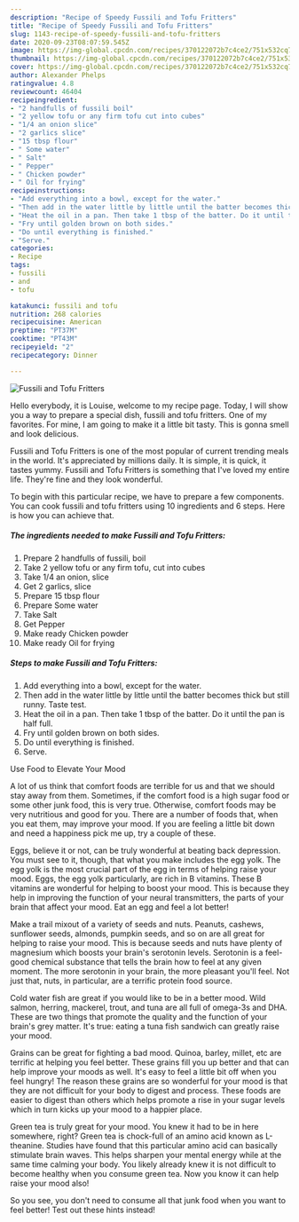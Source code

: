 ```yaml
---
description: "Recipe of Speedy Fussili and Tofu Fritters"
title: "Recipe of Speedy Fussili and Tofu Fritters"
slug: 1143-recipe-of-speedy-fussili-and-tofu-fritters
date: 2020-09-23T08:07:59.545Z
image: https://img-global.cpcdn.com/recipes/370122072b7c4ce2/751x532cq70/fussili-and-tofu-fritters-recipe-main-photo.jpg
thumbnail: https://img-global.cpcdn.com/recipes/370122072b7c4ce2/751x532cq70/fussili-and-tofu-fritters-recipe-main-photo.jpg
cover: https://img-global.cpcdn.com/recipes/370122072b7c4ce2/751x532cq70/fussili-and-tofu-fritters-recipe-main-photo.jpg
author: Alexander Phelps
ratingvalue: 4.8
reviewcount: 46404
recipeingredient:
- "2 handfulls of fussili boil"
- "2 yellow tofu or any firm tofu cut into cubes"
- "1/4 an onion slice"
- "2 garlics slice"
- "15 tbsp flour"
- " Some water"
- " Salt"
- " Pepper"
- " Chicken powder"
- " Oil for frying"
recipeinstructions:
- "Add everything into a bowl, except for the water."
- "Then add in the water little by little until the batter becomes thick but still runny. Taste test."
- "Heat the oil in a pan. Then take 1 tbsp of the batter. Do it until the pan is half full."
- "Fry until golden brown on both sides."
- "Do until everything is finished."
- "Serve."
categories:
- Recipe
tags:
- fussili
- and
- tofu

katakunci: fussili and tofu 
nutrition: 268 calories
recipecuisine: American
preptime: "PT37M"
cooktime: "PT43M"
recipeyield: "2"
recipecategory: Dinner

---
```



![Fussili and Tofu Fritters](https://img-global.cpcdn.com/recipes/370122072b7c4ce2/751x532cq70/fussili-and-tofu-fritters-recipe-main-photo.jpg)

Hello everybody, it is Louise, welcome to my recipe page. Today, I will show you a way to prepare a special dish, fussili and tofu fritters. One of my favorites. For mine, I am going to make it a little bit tasty. This is gonna smell and look delicious.



Fussili and Tofu Fritters is one of the most popular of current trending meals in the world. It's appreciated by millions daily. It is simple, it is quick, it tastes yummy. Fussili and Tofu Fritters is something that I've loved my entire life. They're fine and they look wonderful.


To begin with this particular recipe, we have to prepare a few components. You can cook fussili and tofu fritters using 10 ingredients and 6 steps. Here is how you can achieve that.

<!--inarticleads1-->

##### The ingredients needed to make Fussili and Tofu Fritters:

1. Prepare 2 handfulls of fussili, boil
1. Take 2 yellow tofu or any firm tofu, cut into cubes
1. Take 1/4 an onion, slice
1. Get 2 garlics, slice
1. Prepare 15 tbsp flour
1. Prepare  Some water
1. Take  Salt
1. Get  Pepper
1. Make ready  Chicken powder
1. Make ready  Oil for frying




<!--inarticleads2-->

##### Steps to make Fussili and Tofu Fritters:

1. Add everything into a bowl, except for the water.
1. Then add in the water little by little until the batter becomes thick but still runny. Taste test.
1. Heat the oil in a pan. Then take 1 tbsp of the batter. Do it until the pan is half full.
1. Fry until golden brown on both sides.
1. Do until everything is finished.
1. Serve.




Use Food to Elevate Your Mood


A lot of us think that comfort foods are terrible for us and that we should stay away from them. Sometimes, if the comfort food is a high sugar food or some other junk food, this is very true. Otherwise, comfort foods may be very nutritious and good for you. There are a number of foods that, when you eat them, may improve your mood. If you are feeling a little bit down and need a happiness pick me up, try a couple of these.

Eggs, believe it or not, can be truly wonderful at beating back depression. You must see to it, though, that what you make includes the egg yolk. The egg yolk is the most crucial part of the egg in terms of helping raise your mood. Eggs, the egg yolk particularly, are rich in B vitamins. These B vitamins are wonderful for helping to boost your mood. This is because they help in improving the function of your neural transmitters, the parts of your brain that affect your mood. Eat an egg and feel a lot better!

Make a trail mixout of a variety of seeds and nuts. Peanuts, cashews, sunflower seeds, almonds, pumpkin seeds, and so on are all great for helping to raise your mood. This is because seeds and nuts have plenty of magnesium which boosts your brain's serotonin levels. Serotonin is a feel-good chemical substance that tells the brain how to feel at any given moment. The more serotonin in your brain, the more pleasant you'll feel. Not just that, nuts, in particular, are a terrific protein food source.

Cold water fish are great if you would like to be in a better mood. Wild salmon, herring, mackerel, trout, and tuna are all full of omega-3s and DHA. These are two things that promote the quality and the function of your brain's grey matter. It's true: eating a tuna fish sandwich can greatly raise your mood. 

Grains can be great for fighting a bad mood. Quinoa, barley, millet, etc are terrific at helping you feel better. These grains fill you up better and that can help improve your moods as well. It's easy to feel a little bit off when you feel hungry! The reason these grains are so wonderful for your mood is that they are not difficult for your body to digest and process. These foods are easier to digest than others which helps promote a rise in your sugar levels which in turn kicks up your mood to a happier place.

Green tea is truly great for your mood. You knew it had to be in here somewhere, right? Green tea is chock-full of an amino acid known as L-theanine. Studies have found that this particular amino acid can basically stimulate brain waves. This helps sharpen your mental energy while at the same time calming your body. You likely already knew it is not difficult to become healthy when you consume green tea. Now you know it can help raise your mood also!

So you see, you don't need to consume all that junk food when you want to feel better! Test out  these hints  instead!

